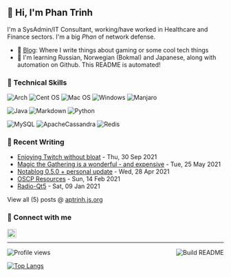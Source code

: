 ## 👋 Hi, I'm Phan Trinh

I'm a SysAdmin/IT Consultant, working/have worked in Healthcare and Finance sectors. I'm a big *Phan* of network defense.

- 📝 [Blog](https://aptrinh.js.org/): Where I write things about gaming or some cool tech things    
- 🌱 I'm learning Russian, Norwegian (Bokmal) and Japanese, along with automation on Github. This README is automated!

### 💼 Technical Skills
![Arch](https://img.shields.io/badge/OS-Arch%20Linux-informational?logo=arch-linux&style=flat) 
![Cent OS](https://img.shields.io/badge/OS-CentOS-002260?style=flat&logo=centos) 
![Mac OS](https://img.shields.io/badge/OS-macOS-000000?style=flat&logo=macos) 
![Windows](https://img.shields.io/badge/OS-Windows-0078D6?style=flat&logo=windows) 
![Manjaro](https://img.shields.io/badge/OS-Manjaro-35BF5C?style=flat&logo=Manjaro)

![Java](https://img.shields.io/badge/Lang-Java-%23ED8B00.svg?style=flat&logo=java) 
![Markdown](https://img.shields.io/badge/Lang-Markdown-%23000000.svg?style=flat&logo=markdown) 
![Python](https://img.shields.io/badge/Lang-Python-3670A0?style=flat&logo=python)

![MySQL](https://img.shields.io/badge/DB-mySQL-%2300f.svg?style=flat&logo=mysql) 
![ApacheCassandra](https://img.shields.io/badge/DB-Cassandra-%231287B1.svg?style=flat&logo=apache-cassandra) 
![Redis](https://img.shields.io/badge/DB-Redis-%23DD0031.svg?style=flat&logo=redis)

### 📝 Recent Writing

<!-- writing starts -->
* [Enjoying Twitch without bloat](https://rss.app/articles/cb4e791f6f6d729c12444c5076d8bdc5010d5e2e0d38fdf5d5eb93198dcb6bcee517b14b3c818930b7bc32398248) - Thu, 30 Sep 2021
* [Magic the Gathering is a wonderful - and expensive](https://rss.app/articles/cb4e791f6f6d729c12444c5076d8bdc5010d5e2e0d38fdecd6e5ca1396cb70c8ec1ba04e3f9d8276abe63721) - Tue, 25 May 2021
* [Notablog 0.5.0 + personal update](https://rss.app/articles/cb4e791f6f6d729c12444c5076d8bdc5010d5e2e0d38fdefcdf686188989608ab24af512319c8334) - Wed, 28 Apr 2021
* [OSCP Resources](https://rss.app/articles/cb4e791f6f6d729c12444c5076d8bdc5010d5e2e0d38fdeed1e19757898f69ccf151ad483484) - Sun, 14 Feb 2021
* [Radio-Qt5](https://rss.app/articles/cb4e791f6f6d729c12444c5076d8bdc5010d5e2e0d38fdf3c3e68e15c8977392ac17b15135) - Sat, 09 Jan 2021
<!-- writing ends -->

View all (<!-- writing_count starts -->5<!-- writing_count ends -->) posts @ [aptrinh.js.org](https://aptrinh.js.org)

### 🤝 Connect with me
<a href="https://www.linkedin.com/in/anhphantrinh/"><img align="left" src="https://www.svgrepo.com/show/157006/linkedin.svg" alt="Phan Trinh | LinkedIn" width="21px"/></a>
</br>

---

<!--Thanks https://github.com/eugeneyan/eugeneyan/blob/master/README.md -->

![Profile views](https://gpvc.arturio.dev/aptrinh)<a href="https://github.com/aptrinh/aptrinh/actions"><img src="https://github.com/aptrinh/aptrinh/actions/workflows/README-build.yml/badge.svg" align="right" alt="Build README"></a>

[![Top Langs](https://github-readme-stats.vercel.app/api/top-langs/?username=aptrinh&layout=compact&theme=gruvbox_light&locale=ja)](https://github.com/anuraghazra/github-readme-stats)
